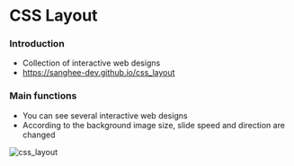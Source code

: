 # CSS Layout

### Introduction

- Collection of interactive web designs
- https://sanghee-dev.github.io/css_layout

### Main functions

- You can see several interactive web designs
- According to the background image size, slide speed and direction are changed

![css_layout](https://user-images.githubusercontent.com/61302874/101992055-f3cdc380-3cf3-11eb-8b40-056fadbf8a05.jpg)

